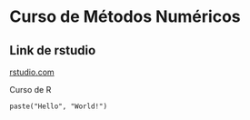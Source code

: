 # Curso de Métodos Numéricos

## Link de rstudio 
[rstudio.com](https://rstudio.com/resources/cheatsheets/) 


Curso de R 
```{r} 
paste("Hello", "World!") 
``` 
